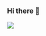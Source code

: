 ### Hi there 👋

<img src="https://71e7-122-161-52-31.ngrok.io/fetch/view/count?bg-color=green&text-color=white">


<!--
**bhatiagagan24/bhatiagagan24** is a ✨ _special_ ✨ repository because its `README.md` (this file) appears on your GitHub profile.


Here are some ideas to get you started:

- 🔭 I’m currently working on ...
- 🌱 I’m currently learning ...
- 👯 I’m looking to collaborate on ...
- 🤔 I’m looking for help with ...
- 💬 Ask me about ...
- 📫 How to reach me: ...
- 😄 Pronouns: ...
- ⚡ Fun fact: ...
-->

